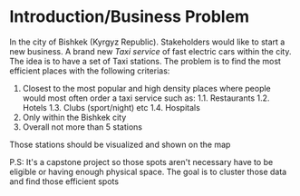 # Introduction/Business Problem
In the city of Bishkek (Kyrgyz Republic). Stakeholders would like to start a new business. 
A brand new *Taxi service* of fast electric cars within the city. The idea is to have a set of Taxi stations.
The problem is to find the most efficient places with the following criterias:

1. Closest to the most popular and high density places where people would most often order a taxi service such as:
   1.1.  Restaurants
   1.2.  Hotels
   1.3.  Clubs (sport/night) etc
   1.4.  Hospitals
2. Only within the Bishkek city
3. Overall not more than 5 stations

Those stations should be visualized and shown on the map

P.S: It's a capstone project so those spots aren't necessary have to be eligible or having enough physical space.
The goal is to cluster those data and find those efficient spots
